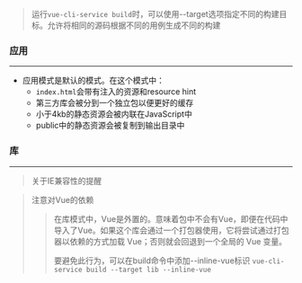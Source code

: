 > 运行`vue-cli-service build`时，可以使用--target选项指定不同的构建目标。允许将相同的源码根据不同的用例生成不同的构建

### 应用
---
- 应用模式是默认的模式。在这个模式中：
  - `index.html`会带有注入的资源和resource hint
  - 第三方库会被分到一个独立包以便更好的缓存
  - 小于4kb的静态资源会被内联在JavaScript中
  - public中的静态资源会被复制到输出目录中

### 库
---
> 关于IE兼容性的提醒

> 注意对Vue的依赖
>> 在库模式中，Vue是外置的。意味着包中不会有Vue，即便在代码中导入了Vue。如果这个库会通过一个打包器使用，它将尝试通过打包器以依赖的方式加载 Vue；否则就会回退到一个全局的 Vue 变量。
>>
>> 要避免此行为，可以在build命令中添加--inline-vue标识
>> `vue-cli-service build --target lib --inline-vue`

